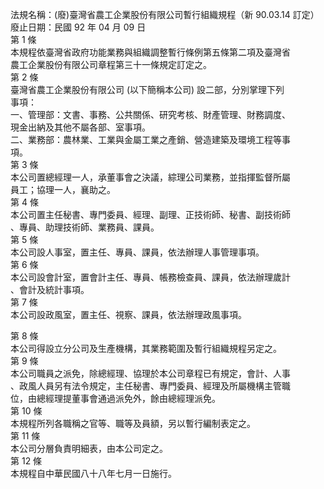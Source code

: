 法規名稱：(廢)臺灣省農工企業股份有限公司暫行組織規程（新 90.03.14 訂定）  
廢止日期：民國 92 年 04 月 09 日  
第 1 條  
本規程依臺灣省政府功能業務與組織調整暫行條例第五條第二項及臺灣省  
農工企業股份有限公司章程第三十一條規定訂定之。  
第 2 條  
臺灣省農工企業股份有限公司 (以下簡稱本公司) 設二部，分別掌理下列  
事項：  
一、管理部：文書、事務、公共關係、研究考核、財產管理、財務調度、  
現金出納及其他不屬各部、室事項。  
二、業務部：農林業、工業與金屬工業之產銷、營造建築及環境工程等事  
項。  
第 3 條  
本公司置總經理一人，承董事會之決議，綜理公司業務，並指揮監督所屬  
員工；協理一人，襄助之。  
第 4 條  
本公司置主任秘書、專門委員、經理、副理、正技術師、秘書、副技術師  
、專員、助理技術師、業務員、課員。  
第 5 條  
本公司設人事室，置主任、專員、課員，依法辦理人事管理事項。  
第 6 條  
本公司設會計室，置會計主任、專員、帳務檢查員、課員，依法辦理歲計  
、會計及統計事項。  
第 7 條  
本公司設政風室，置主任、視察、課員，依法辦理政風事項。  


第 8 條  
本公司得設立分公司及生產機構，其業務範圍及暫行組織規程另定之。  
第 9 條  
本公司職員之派免，除總經理、協理於本公司章程已有規定，會計、人事  
、政風人員另有法令規定，主任秘書、專門委員、經理及所屬機構主管職  
位，由總經理提董事會通過派免外，餘由總經理派免。  
第 10 條  
本規程所列各職稱之官等、職等及員額，另以暫行編制表定之。  
第 11 條  
本公司分層負責明細表，由本公司定之。  
第 12 條  
本規程自中華民國八十八年七月一日施行。  


